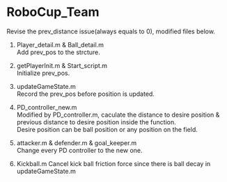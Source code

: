 # RoboCup_Team

Revise the prev_distance issue(always equals to 0), modified files below.  
  
1. Player_detail.m & Ball_detail.m  
Add prev_pos to the strcture.  
  
2. getPlayerInit.m & Start_script.m  
Initialize prev_pos.  
    
3. updateGameState.m  
Record the prev_pos before position is updated.  
  
4. PD_controller_new.m  
Modified by PD_controller.m, caculate the distance to desire position & previous distance to desire position inside the function.  
Desire position can be ball position or any position on the field.  
  
5. attacker.m & defender.m & goal_keeper.m  
Change every PD controller to the new one.

6. Kickball.m
Cancel kick ball friction force since there is ball decay in updateGameState.m
